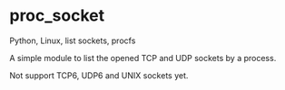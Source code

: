 # proc_socket
Python, Linux, list sockets, procfs

A simple module to list the opened TCP and UDP sockets by a process.

Not support TCP6, UDP6 and UNIX sockets yet.
